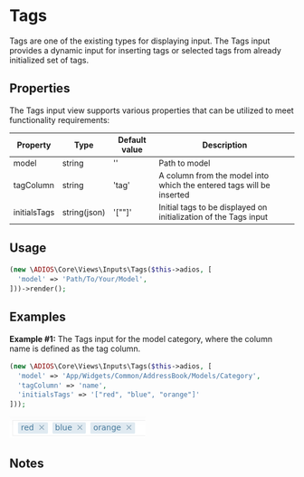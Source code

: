 # Tags 

Tags are one of the existing types for displaying input. The Tags input provides a dynamic input for inserting tags or selected tags from already initialized set of tags.

## Properties

The Tags input view supports various properties that can be utilized to meet functionality requirements:

| Property     | Type         | Default value | Description                                                          |
| ------------ | ------------ | ------------- | -------------------------------------------------------------------- |
| model        | string       | ''            | Path to model                                                        |
| tagColumn    | string       | 'tag'         | A column from the model into which the entered tags will be inserted |
| initialsTags | string(json) | '[""]'        | Initial tags to be displayed on initialization of the Tags input     |

## Usage

```php
(new \ADIOS\Core\Views\Inputs\Tags($this->adios, [
  'model' => 'Path/To/Your/Model',
]))->render();
```

## Examples

**Example #1:** The Tags input for the model category, where the column name is defined as the tag column.

```php
(new \ADIOS\Core\Views\Inputs\Tags($this->adios, [
  'model' => 'App/Widgets/Common/AddressBook/Models/Category',
  'tagColumn' => 'name',
  'initialsTags' => '["red", "blue", "orange"]'
]));
```
![Example #1 Preview](./../../../resources/examples/inputs/tags/example_1.png)

## Notes
